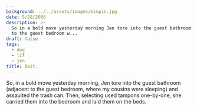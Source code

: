 ```yaml
---
background: ../../assets/images/minpin.jpg
date: 5/28/2006
description: >-
  So in a bold move yesterday morning Jen tore into the guest bathroom adjacent
  to the guest bedroom w...
draft: false
tags:
  - dog
  - lïf
  - jen
title: Bait.
---
```

  
So, in a bold move yesterday morning, Jen tore into the guest bathroom (adjacent to the guest bedroom, where my cousins were sleeping) and assaulted the trash can. Then, selecting used tampons one-by-one, she carried them into the bedroom and laid them on the beds.  
